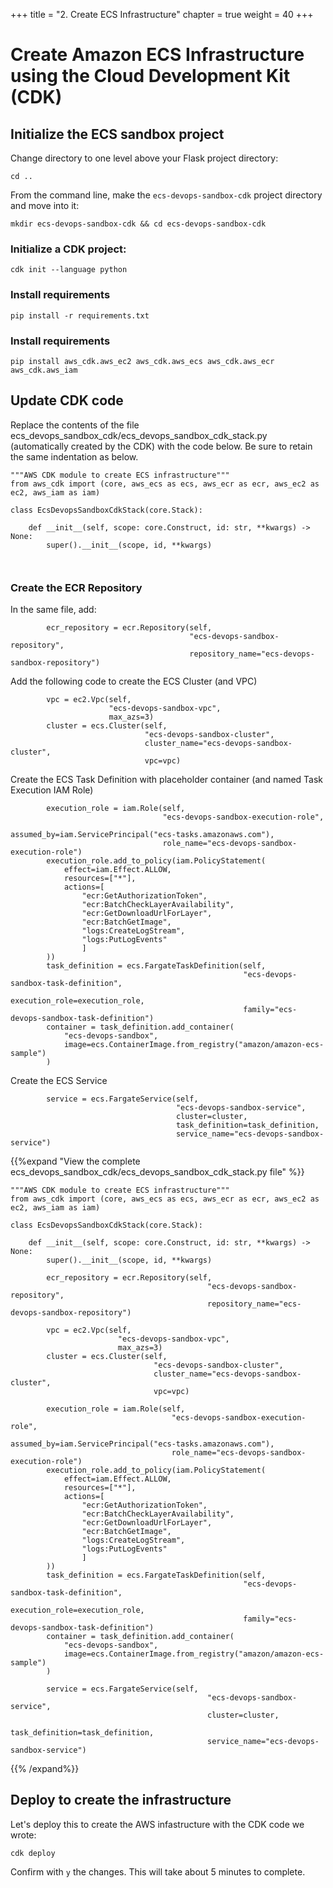 +++
title = "2. Create ECS Infrastructure"
chapter = true
weight = 40
+++

# Create Amazon ECS Infrastructure using the Cloud Development Kit (CDK)


## Initialize the ECS sandbox project
Change directory to one level above your Flask project directory:

```
cd ..
```

From the command line, make the `ecs-devops-sandbox-cdk` project directory and move into it:

```
mkdir ecs-devops-sandbox-cdk && cd ecs-devops-sandbox-cdk
```

### Initialize a CDK project:

```
cdk init --language python 
```

### Install requirements

```
pip install -r requirements.txt
```

### Install requirements

```
pip install aws_cdk.aws_ec2 aws_cdk.aws_ecs aws_cdk.aws_ecr aws_cdk.aws_iam
```

## Update CDK code
Replace the contents of the file ecs_devops_sandbox_cdk/ecs_devops_sandbox_cdk_stack.py (automatically created by the CDK) with the code below. Be sure to retain the same indentation as below.

```
"""AWS CDK module to create ECS infrastructure"""
from aws_cdk import (core, aws_ecs as ecs, aws_ecr as ecr, aws_ec2 as ec2, aws_iam as iam)

class EcsDevopsSandboxCdkStack(core.Stack):

    def __init__(self, scope: core.Construct, id: str, **kwargs) -> None:
        super().__init__(scope, id, **kwargs)

       
```

### Create the ECR Repository

In the same file, add:

```
        ecr_repository = ecr.Repository(self,
                                        "ecs-devops-sandbox-repository",
                                        repository_name="ecs-devops-sandbox-repository")
```

Add the following code to create the ECS Cluster (and VPC)

```
        vpc = ec2.Vpc(self,
                      "ecs-devops-sandbox-vpc",
                      max_azs=3)
        cluster = ecs.Cluster(self,
                              "ecs-devops-sandbox-cluster",
                              cluster_name="ecs-devops-sandbox-cluster",
                              vpc=vpc)
```

Create the ECS Task Definition with placeholder container (and named Task Execution IAM Role)

```
        execution_role = iam.Role(self,
                                  "ecs-devops-sandbox-execution-role",
                                  assumed_by=iam.ServicePrincipal("ecs-tasks.amazonaws.com"),
                                  role_name="ecs-devops-sandbox-execution-role")
        execution_role.add_to_policy(iam.PolicyStatement(
            effect=iam.Effect.ALLOW,
            resources=["*"],
            actions=[
                "ecr:GetAuthorizationToken",
                "ecr:BatchCheckLayerAvailability",
                "ecr:GetDownloadUrlForLayer",
                "ecr:BatchGetImage",
                "logs:CreateLogStream",
                "logs:PutLogEvents"
                ]
        ))
        task_definition = ecs.FargateTaskDefinition(self,
                                                    "ecs-devops-sandbox-task-definition",
                                                    execution_role=execution_role,
                                                    family="ecs-devops-sandbox-task-definition")
        container = task_definition.add_container(
            "ecs-devops-sandbox",
            image=ecs.ContainerImage.from_registry("amazon/amazon-ecs-sample")
        )
```

Create the ECS Service

```
        service = ecs.FargateService(self,
                                     "ecs-devops-sandbox-service",
                                     cluster=cluster,
                                     task_definition=task_definition,
                                     service_name="ecs-devops-sandbox-service")
```


{{%expand "View the complete ecs_devops_sandbox_cdk/ecs_devops_sandbox_cdk_stack.py file" %}}

```
"""AWS CDK module to create ECS infrastructure"""
from aws_cdk import (core, aws_ecs as ecs, aws_ecr as ecr, aws_ec2 as ec2, aws_iam as iam)

class EcsDevopsSandboxCdkStack(core.Stack):

    def __init__(self, scope: core.Construct, id: str, **kwargs) -> None:
        super().__init__(scope, id, **kwargs)

        ecr_repository = ecr.Repository(self,
                                            "ecs-devops-sandbox-repository",
                                            repository_name="ecs-devops-sandbox-repository")

        vpc = ec2.Vpc(self,
                        "ecs-devops-sandbox-vpc",
                        max_azs=3)
        cluster = ecs.Cluster(self,
                                "ecs-devops-sandbox-cluster",
                                cluster_name="ecs-devops-sandbox-cluster",
                                vpc=vpc)

        execution_role = iam.Role(self,
                                    "ecs-devops-sandbox-execution-role",
                                    assumed_by=iam.ServicePrincipal("ecs-tasks.amazonaws.com"),
                                    role_name="ecs-devops-sandbox-execution-role")
        execution_role.add_to_policy(iam.PolicyStatement(
            effect=iam.Effect.ALLOW,
            resources=["*"],
            actions=[
                "ecr:GetAuthorizationToken",
                "ecr:BatchCheckLayerAvailability",
                "ecr:GetDownloadUrlForLayer",
                "ecr:BatchGetImage",
                "logs:CreateLogStream",
                "logs:PutLogEvents"
                ]
        ))
        task_definition = ecs.FargateTaskDefinition(self,
                                                    "ecs-devops-sandbox-task-definition",
                                                    execution_role=execution_role,
                                                    family="ecs-devops-sandbox-task-definition")
        container = task_definition.add_container(
            "ecs-devops-sandbox",
            image=ecs.ContainerImage.from_registry("amazon/amazon-ecs-sample")
        )

        service = ecs.FargateService(self,
                                            "ecs-devops-sandbox-service",
                                            cluster=cluster,
                                            task_definition=task_definition,
                                            service_name="ecs-devops-sandbox-service")
```

{{% /expand%}}

## Deploy to create the infrastructure


Let's deploy this to create the AWS infastructure with the CDK code we wrote:

```
cdk deploy
```

Confirm with `y` the changes. This will take about 5 minutes to complete.